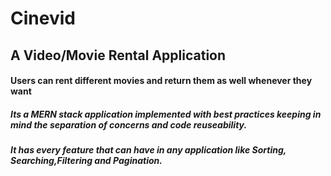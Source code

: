 # Cinevid

## A Video/Movie Rental Application

#### Users can rent different movies and return them as well whenever they want
##### Its a MERN stack application implemented with best practices keeping in mind the separation of concerns and code reuseability.

##### It has every feature that can have in any application like Sorting, Searching,Filtering and Pagination.
